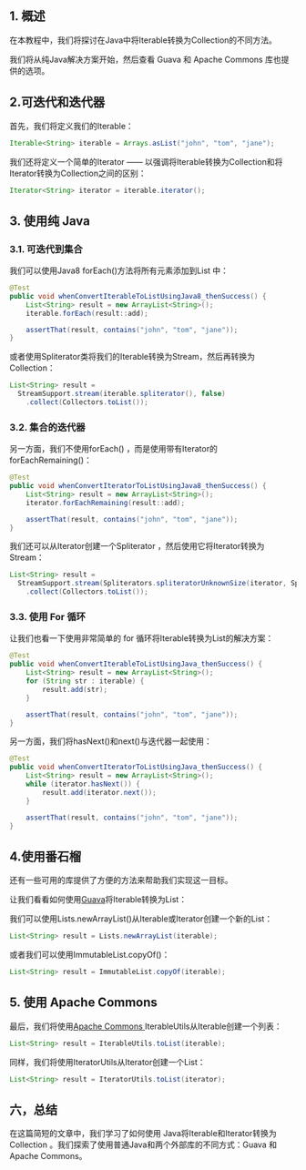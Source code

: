 ## 1. 概述

在本教程中，我们将探讨在Java中将Iterable转换为Collection的不同方法。

我们将从纯Java解决方案开始，然后查看 Guava 和 Apache Commons 库也提供的选项。

## 2.可迭代和迭代器

首先，我们将定义我们的Iterable：

```java
Iterable<String> iterable = Arrays.asList("john", "tom", "jane");
```

我们还将定义一个简单的Iterator —— 以强调将Iterable转换为Collection和将Iterator转换为Collection之间的区别：

```java
Iterator<String> iterator = iterable.iterator();
```

## 3. 使用纯 Java

### 3.1. 可迭代到集合

我们可以使用Java8 forEach()方法将所有元素添加到List 中：

```java
@Test
public void whenConvertIterableToListUsingJava8_thenSuccess() {
    List<String> result = new ArrayList<String>();
    iterable.forEach(result::add);

    assertThat(result, contains("john", "tom", "jane"));
}
```

或者使用Spliterator类将我们的Iterable转换为Stream，然后再转换为Collection：

```java
List<String> result = 
  StreamSupport.stream(iterable.spliterator(), false)
    .collect(Collectors.toList());
```

### 3.2. 集合的迭代器

另一方面，我们不使用forEach() ，而是使用带有Iterator的forEachRemaining()：

```java
@Test
public void whenConvertIteratorToListUsingJava8_thenSuccess() {
    List<String> result = new ArrayList<String>();
    iterator.forEachRemaining(result::add);

    assertThat(result, contains("john", "tom", "jane"));
}
```

我们还可以从Iterator创建一个Spliterator ，然后使用它将Iterator转换为Stream：

```java
List<String> result = 
  StreamSupport.stream(Spliterators.spliteratorUnknownSize(iterator, Spliterator.ORDERED), false)
    .collect(Collectors.toList());
```

### 3.3. 使用 For 循环

让我们也看一下使用非常简单的 for 循环将Iterable转换为List的解决方案：

```java
@Test
public void whenConvertIterableToListUsingJava_thenSuccess() {
    List<String> result = new ArrayList<String>();
    for (String str : iterable) {
        result.add(str);
    }

    assertThat(result, contains("john", "tom", "jane"));
}
```

另一方面，我们将hasNext()和next()与迭代器一起使用：

```java
@Test
public void whenConvertIteratorToListUsingJava_thenSuccess() {
    List<String> result = new ArrayList<String>();
    while (iterator.hasNext()) {
        result.add(iterator.next());
    }

    assertThat(result, contains("john", "tom", "jane"));
}
```

## 4.使用番石榴

还有一些可用的库提供了方便的方法来帮助我们实现这一目标。

让我们看看如何使用[Guava](https://www.baeldung.com/guava-collections)将Iterable转换为List：

我们可以使用Lists.newArrayList()从Iterable或Iterator创建一个新的List：

```java
List<String> result = Lists.newArrayList(iterable);
```

或者我们可以使用ImmutableList.copyOf()：

```java
List<String> result = ImmutableList.copyOf(iterable);
```

## 5. 使用 Apache Commons

最后，我们将使用[Apache Commons ](https://www.baeldung.com/java-commons-lang-3)IterableUtils从Iterable创建一个列表：

```java
List<String> result = IterableUtils.toList(iterable);
```

同样，我们将使用IteratorUtils从Iterator创建一个List：

```java
List<String> result = IteratorUtils.toList(iterator);
```

## 六，总结

在这篇简短的文章中，我们学习了如何使用 Java将Iterable和Iterator转换为Collection 。我们探索了使用普通Java和两个外部库的不同方式：Guava 和 Apache Commons。